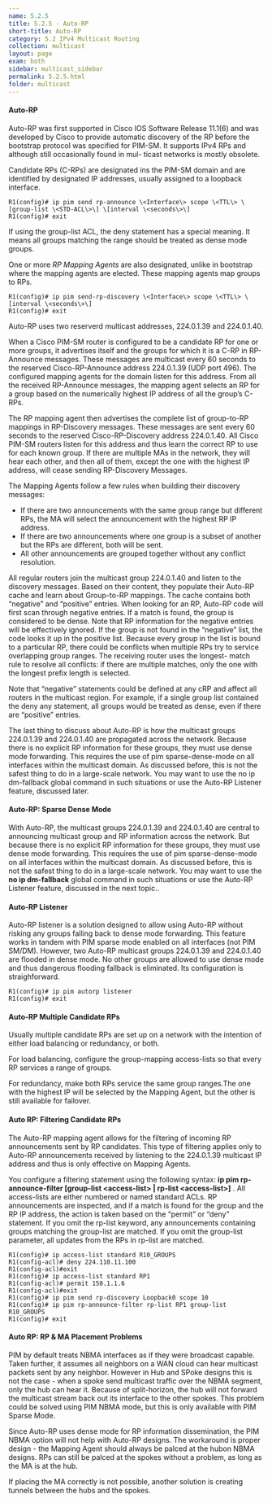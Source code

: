 ```yaml
---
name: 5.2.5
title: 5.2.5 - Auto-RP 
short-title: Auto-RP
category: 5.2 IPv4 Multicast Routing
collection: multicast
layout: page
exam: both
sidebar: multicast_sidebar
permalink: 5.2.5.html
folder: multicast
---
```

#### Auto-RP
Auto-RP was first supported in Cisco IOS Software Release 11.1(6) and was developed by Cisco to provide automatic discovery of the RP before the bootstrap protocol was specified for PIM-SM. It supports IPv4 RPs and although still occasionally found in mul- ticast networks is mostly obsolete.

Candidate RPs (C-RPs) are designated ins the PIM-SM domain and are identified by designated IP addresses, usually assigned to a loopback interface.
```
R1(config)# ip pim send rp-announce \<Interface\> scope \<TTL\> \[group-list \<STD-ACL\>\] \[interval \<seconds\>\]
R1(config)# exit
```
If using the group-list ACL, the deny statement has a special meaning. It means all groups matching the range should be treated as dense mode groups.

One or more *RP Mapping Agents* are also designated, unlike in bootstrap where the mapping agents are elected. These mapping agents map groups to RPs.
```
R1(config)# ip pim send-rp-discovery \<Interface\> scope \<TTL\> \[interval \<seconds\>\]
R1(config)# exit
```

Auto-RP uses two reserverd multicast addresses, 224.0.1.39 and 224.0.1.40.

When a Cisco PIM-SM router is configured to be a candidate RP for one or more groups, it advertises itself and the groups for which it is a C-RP in RP-Announce messages. These messages are multicast every 60 seconds to the reserved Cisco-RP-Announce address 224.0.1.39 (UDP port 496). The configured mapping agents for the domain listen for this address. From all the received RP-Announce messages, the mapping agent selects an RP for a group based on the numerically highest IP address of all the group’s C-RPs.

The RP mapping agent then advertises the complete list of group-to-RP mappings in RP-Discovery messages. These messages are sent every 60 seconds to the reserved Cisco-RP-Discovery address 224.0.1.40. All Cisco PIM-SM routers listen for this address and thus learn the correct RP to use for each known group. If there are multiple MAs in the network, they will hear each other, and then all of them, except the one with the highest IP address, will cease sending RP-Discovery Messages.

The Mapping Agents follow a few rules when building their discovery messages:
- If there are two announcements with the same group range but different RPs, the MA will select the announcement with the highest RP IP address.
- If there are two announcements where one group is a subset of another but the RPs are different, both will be sent.
- All other announcements are grouped together without any conflict resolution.


All regular routers join the multicast group 224.0.1.40 and listen to the discovery messages. Based on their content, they populate their Auto-RP cache and learn about Group-to-RP mappings. The cache contains both “negative” and “positive” entries. When looking for an RP, Auto-RP code will first scan through negative entries. If a match is found, the group is considered to be dense. Note that RP information for the negative entries will be effectively ignored. If the group is not found in the “negative” list, the code looks it up in the positive list. Because every group in the list is bound to a particular RP, there could be conflicts when multiple RPs try to service overlapping group ranges. The receiving router uses the longest- match rule to resolve all conflicts: if there are multiple matches, only the one with the longest prefix length is selected.

Note that “negative” statements could be defined at any cRP and affect all routers in the multicast region. For example, if a single group list contained the deny any statement, all groups would be treated as dense, even if there are “positive” entries.

The last thing to discuss about Auto-RP is how the multicast groups 224.0.1.39 and 224.0.1.40 are propagated across the network. Because there is no explicit RP information for these groups, they must use dense mode forwarding. This requires the use of pim sparse-dense-mode on all interfaces within the multicast domain. As discussed before, this is not the safest thing to do in a large-scale network. You may want to use the no ip dm-fallback global command in such situations or use the Auto-RP Listener feature, discussed later.
#### Auto-RP: Sparse Dense Mode
With Auto-RP, the multicast groups 224.0.1.39 and 224.0.1.40 are central to announcing multicast group and RP information across the network. But because there is no explicit RP information for these groups, they must use dense mode forwarding. This requires the use of pim sparse-dense-mode on all interfaces within the multicast domain. As discussed before, this is not the safest thing to do in a large-scale network. You may want to use the **no ip dm-fallback** global command in such situations or use the Auto-RP Listener feature, discussed in the next topic..
#### Auto-RP Listener
Auto-RP listener is a solution designed to allow using Auto-RP without risking any groups falling back to dense mode forwarding. This feature works in tandem with PIM sparse mode enabled on all interfaces (not PIM SM/DM). However, two Auto-RP multicast groups 224.0.1.39 and 224.0.1.40 are flooded in dense mode. No other groups are allowed to use dense mode and thus dangerous flooding fallback is eliminated. Its configuration is straighforward.
```
R1(config)# ip pim autorp listener
R1(config)# exit
```
#### Auto-RP Multiple Candidate RPs
Usually multiple candidate RPs are set up on a network with the intention of either load balancing or redundancy, or both.

For load balancing, configure the group-mapping access-lists so that every RP services a range of groups.

For redundancy, make both RPs service the same group ranges.The one with the highest IP will be selected by the Mapping Agent, but the other is still available for failover.
#### Auto RP: Filtering Candidate RPs
The Auto-RP mapping agent allows for the filtering of incoming RP announcements sent by RP candidates. This type of filtering applies only to Auto-RP announcements received by listening to the 224.0.1.39 multicast IP address and thus is only effective on Mapping Agents.

You configure a filtering statement using the following syntax: **ip pim rp-announce-filter \[group-list \<access-list\> \| rp-list \<access-list\>\]** . All access-lists are either numbered or named standard ACLs. RP announcements are inspected, and if a match is found for the group and the RP IP address, the action is taken based on the “permit” or “deny” statement. If you omit the rp-list keyword, any announcements containing groups matching the group-list are matched. If you omit the group-list parameter, all updates from the RPs in rp-list are matched.
```
R1(config)# ip access-list standard R10_GROUPS
R1(config-acl)# deny 224.110.11.100
R1(config-acl)#exit
R1(config)# ip access-list standard RP1
R1(config-acl)# permit 150.1.1.6
R1(config-acl)#exit
R1(config)# ip pim send rp-discovery Loopback0 scope 10
R1(config)# ip pim rp-announce-filter rp-list RP1 group-list R10_GROUPS
R1(config)# exit
```
#### Auto RP: RP & MA Placement Problems
PIM by default treats NBMA interfaces as if they were broadcast capable. Taken further, it assumes all neighbors on a WAN cloud can hear multicast packets sent by any neighbor. However in Hub and SPoke designs this is not the case - when a spoke send multicast traffic over the NBMA segment, only the hub can hear it. Because of split-horizon, the hub will not forward the multicast stream back out its interface to the other spokes. This problem could be solved using PIM NBMA mode, but this is only available with PIM Sparse Mode.

Since Auto-RP uses dense mode for RP information dissemination, the PIM NBMA option will not help with Auto-RP designs. The workaround is proper design - the Mapping Agent should always be palced at the hubon NBMA designs. RPs can still be palced at the spokes without a problem, as long as the MA is at the hub.

If placing the MA correctly is not possible, another solution is creating tunnels between the hubs and the spokes.